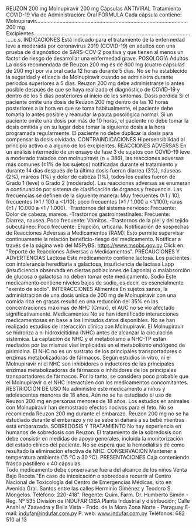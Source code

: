 REUZON  200  mg
Molnupiravir  200  mg
Cápsulas
ANTIVIRAL
Tratamiento  COVID-19
Vía  de  Administración:  Oral
FÓRMULA
Cada cápsula contiene:
Molnupiravir.......................................................................................................200 mg
Excipientes...............................................................................................................c.s.
INDICACIONES
Está indicado para el tratamiento de la enfermedad leve a moderada por coronavirus 
2019 (COVID-19) en adultos con una prueba de diagnóstico de SARS-COV-2 positiva 
y que tienen al menos un factor de riesgo de desarrollar una enfermedad grave.
POSOLOGÍA 
Adultos
La dosis recomendada de Reuzon 200 mg es de 800 mg (cuatro cápsulas de 200 
mg) por vía oral cada 12 horas durante 5 días. No se ha establecido la seguridad y 
eficacia de Molnupiravir cuando se administra durante períodos superiores a 5 días.
Reuzon  200  mg  debe  administrarse  lo  antes  posible  después  de  que  se  haya 
realizado  el  diagnóstico  de  COVID-19  y  dentro  de  los  5  días  posteriores  al  inicio 
de los síntomas.
Dosis perdida
Si el paciente omite una dosis de Reuzon 200 mg dentro de las 10 horas posteriores 
a la hora en que se toma habitualmente, el paciente debe tomarla lo antes posible 
y reanudar la pauta posológica normal. Si un paciente omite una dosis por más de 
10  horas,  el  paciente  no  debe  tomar  la  dosis  omitida  y  en  su  lugar  debe  tomar  la 
siguiente dosis a la hora programada regularmente. El paciente no debe duplicar la 
dosis para compensar la dosis olvidada.
CONTRAINDICACIONES
Hipersensibilidad al principio activo o a alguno de los excipientes.
REACCIONES ADVERSAS
En  un  análisis  intermedio  de  un  ensayo  de  fase  3  de  sujetos  con  COVID-19  leve 
a  moderado  tratados  con  molnupiravir  (n  =  386),  las  reacciones  adversas  más 
comunes (≥1% de los sujetos) notificadas durante el tratamiento y durante 14 días 
después de la última dosis fueron diarrea (3%), náuseas (2%), mareos (1%) y dolor 
de cabeza (1%), todos los cuales fueron de Grado 1 (leve) o Grado 2 (moderado).
Las  reacciones  adversas  se  enumeran  a  continuación  por  sistema  de  clasificación 
de  órganos  y  frecuencia.  Las  frecuencias  se  definen  de  la  siguiente  manera:  Muy 
frecuentes  (≥1  /  10);  frecuentes  (≥1  /  100  a  <1/10);  poco  frecuentes  (≥1  /  1.000  a 
<1/100); raras (≥1 / 10.000 a <1 / 1.000).
-Trastornos del sistema nervioso: Frecuente: Dolor de cabeza, mareos.
-Trastornos gastrointestinales: Frecuente: Diarrea, nausea. Poco frecuente: Vómitos. 
-Trastornos de la piel y del tejido subcutáneo: Poco frecuente: Erupción, urticaria.
Notificación  de  sospechas  de  Reacciones  Adversas  a  Medicamentos  (RAM): 
Esto permite supervisar continuamente la relación beneficio-riesgo del medicamento. 
Notificar a través de la página web del MSPyBS: https://www.mspbs.gov.py 
Click en: "Reporte de Reacciones Adversas a Medicamentos".
PRECAUCIONES Y ADVERTENCIAS
Lactosa
Este  medicamento  contiene  lactosa.  Los  pacientes  con  intolerancia  hereditaria 
a  galactosa,  insuficiencia  de  lactasa  Lapp  (insuficiencia  observada  en  ciertas 
poblaciones  de  Laponia)  o  malabsorción  de  glucosa  o  galactosa  no  deben  tomar 
este medicamento.
Sodio
Este  medicamento  contiene  niveles  bajos  de  sodio,  es  decir,  es  esencialmente 
"exento de sodio".
INTERACCIONES
Alimentos
En sujetos sanos, la administración de una dosis única de 200 mg de Molnupiravir  con 
una comida rica en grasas resultó en una reducción del 35% en las concentraciones 
máximas de NHC (Cmax), el AUC no se vio afectado significativamente.
Medicamentos
No se han identificado interacciones medicamentosas en base a los limitados datos 
disponibles. No se han realizado estudios de interacción clínica con Molnupiravir. El 
Molnupiravir se hidroliza a n-hidroxicitidina (NHC) antes de alcanzar la circulación 
sistémica. La captación de NHC y el metabolismo a NHC-TP están mediados por las 
mismas vías implicadas en el metabolismo endógeno de pirimidina. El NHC no es un 
sustrato de los principales transportadores o enzimas metabolizadoras de fármacos. 
Según estudios in vitro, ni el Molnupiravir ni el NHC son inhibidores o inductores de 
las principales enzimas metabolizadoras de fármacos o inhibidores de los principales 
transportadores  de  fármacos.  Por  lo  tanto,  se  considera  poco  probable  que  el 
Molnupiravir o el NHC interactúen con los medicamentos concomitantes. 
RESTRICCIÓN DE USO
No administre este medicamento a niños y adolescentes menores de 18 años. Aún 
no  se  ha  estudiado  el  uso  de  Reuzon  200  mg  en  personas  menores  de  18  años. 
Los  estudios  en  animales  con  Molnupiravir  han  demostrado  efectos  nocivos  para 
el  feto.  No  se  recomienda  Reuzon  200  mg  durante  el  embarazo.  Reuzon  200  mg 
no se ha estudiado durante el embarazo y no se sabe si dañará a su bebé mientras 
está embarazada.
SOBREDOSIS Y TRATAMIENTO
No  hay  experiencia  en  humanos  de  sobredosis  con  Reuzon.  El  tratamiento  de 
la  sobredosis  con  debe  consistir  en  medidas  de  apoyo  generales,  incluida  la 
monitorización del estado clínico del paciente. No se espera que la hemodiálisis dé 
como resultado la eliminación efectiva de NHC. 
CONSERVACIÓN
Mantener a temperatura ambiente (15 ºC a 30 ºC).
PRESENTACIONES
Caja conteniendo frasco pastillero x 40 cápsulas.  
Todo  medicamento  debe  conservarse 
fuera  del  alcance  de  los  niños
Venta  Bajo  Receta
"En caso de intoxicación o sobredosis recurrir al Centro Nacional de 
Toxicología del Centro de Emergencias Médicas, sito en Avenida Gral. 
Santos  entre  las  calles  Herminio  Giménez  y  Teodoro  S.  Mongelos.
Teléfono:  220-418".
Regente: Quím. Farm.
Dr. Humberto Simón - Reg. Nº 535
División de INDUFAR CISA
Planta Industrial y distribución;
Calle Anahí e/ Zaavedra y 
Bella Vista - Fndo. de la Mora
Zona Norte - Paraguay
E-mail: indufar@indufar.com.py
P. web: www.indufar.com.py
Teléfonos: 682 510 al 13